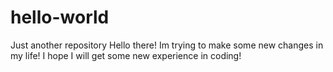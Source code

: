 # hello-world
Just another repository
Hello there! 
Im trying to make some new changes in my life! 
I hope I will get some new experience in coding!
